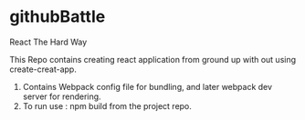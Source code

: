 # githubBattle

React The Hard Way

This Repo contains creating react application from ground up with out using create-creat-app.
1. Contains Webpack config file for bundling, and later webpack dev server for rendering.
2. To run use : npm build from the project repo.
